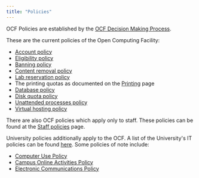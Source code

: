 ```yaml
---
title: "Policies"
---
```


OCF Policies are established by the [OCF Decision Making Process](/docs/docs/operatingrules/constitution#ocf_decision_making_process).

These are the current policies of the Open Computing Facility:

- [Account policy](/docs/services/account/account-policies)
- [Eligibility policy](/docs/membership/eligibility)
- [Banning policy](/docs/membership/banning)
- [Content removal policy](/docs/services/account/content-removal)
- [Lab reservation policy](/docs/services/lab/lab-reservation-policy)
- The printing quotas as documented on the
  [Printing](/docs/services/lab/printing) page
- [Database policy](/docs/services/mysql#policies)
- [Disk quota policy](/docs/services/shell#disk_quotas)
- [Unattended processes policy](/docs/services/shell#unattended_processes)
- [Virtual hosting policy](/docs/services/vhost#policies)

There are also OCF policies which apply only to staff. These policies can
be found at the [Staff policies](/docs/staff/policies) page.

University policies additionally apply to the OCF. A list of the University's
IT policies can be found [here][university-policy]. Some policies of note
include:

- [Computer Use Policy](https://security.berkeley.edu/computer-use-policy)
- [Campus Online Activities Policy](https://security.berkeley.edu/campus-online-activities-policy)
- [Electronic Communications Policy](https://security.berkeley.edu/electronic-communications-policy)

[university-policy]: https://security.berkeley.edu/policy/policy-catalog
